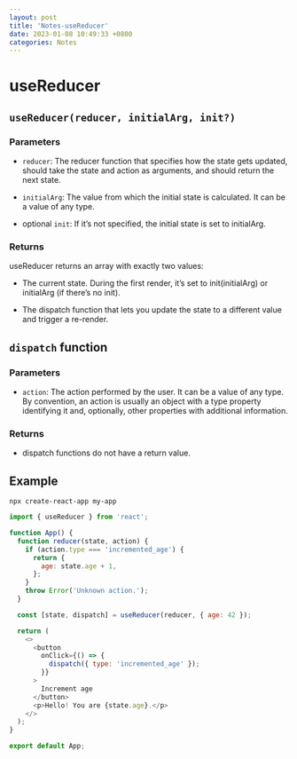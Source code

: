 ```yaml
---
layout: post
title: 'Notes-useReducer'
date: 2023-01-08 10:49:33 +0800
categories: Notes
---
```


# useReducer

## `useReducer(reducer, initialArg, init?)`

### Parameters

- `reducer`: The reducer function that specifies how the state gets updated, should take the state and action as arguments, and should return the next state.
- `initialArg`: The value from which the initial state is calculated. It can be a value of any type.

- optional `init`: If it’s not specified, the initial state is set to initialArg.

### Returns

useReducer returns an array with exactly two values:

- The current state. During the first render, it’s set to init(initialArg) or initialArg (if there’s no init).

- The dispatch function that lets you update the state to a different value and trigger a re-render.

## `dispatch` function

### Parameters

- `action`: The action performed by the user. It can be a value of any type. By convention, an action is usually an object with a type property identifying it and, optionally, other properties with additional information.

### Returns

- dispatch functions do not have a return value.

## Example

`npx create-react-app my-app`

```js
import { useReducer } from 'react';

function App() {
  function reducer(state, action) {
    if (action.type === 'incremented_age') {
      return {
        age: state.age + 1,
      };
    }
    throw Error('Unknown action.');
  }

  const [state, dispatch] = useReducer(reducer, { age: 42 });

  return (
    <>
      <button
        onClick={() => {
          dispatch({ type: 'incremented_age' });
        }}
      >
        Increment age
      </button>
      <p>Hello! You are {state.age}.</p>
    </>
  );
}

export default App;
```
